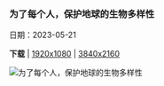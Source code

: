 ### 为了每个人，保护地球的生物多样性

日期：2023-05-21

**下载**  |  [1920x1080](https://cn.bing.com/th?id=OHR.BiodiverseCostaRica_ZH-CN5524154131_1920x1080.jpg)  |  [3840x2160](https://cn.bing.com/th?id=OHR.BiodiverseCostaRica_ZH-CN5524154131_UHD.jpg)

![为了每个人，保护地球的生物多样性](https://cn.bing.com/th?id=OHR.BiodiverseCostaRica_ZH-CN5524154131_1920x1080.jpg "阿雷纳尔火山，蒙泰韦尔德，哥斯达黎加 (© Kevin Wells/Getty Images)")

